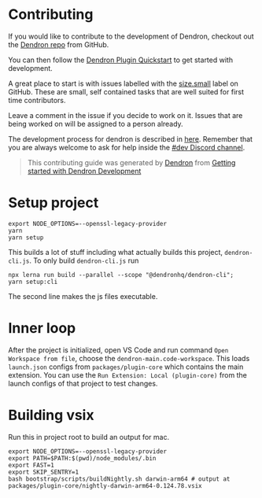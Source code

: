 
# Contributing

If you would like to contribute to the development of Dendron, checkout out the [Dendron repo](https://link.dendron.so/github) from GitHub.

You can then follow the [Dendron Plugin Quickstart](https://docs.dendron.so/notes/64f0e2d5-2c83-43df-9144-40f2c68935aa) to get started with development.

A great place to start is with issues labelled with the [size.small](https://github.com/dendronhq/dendron/labels/size.small) label on GitHub. These are small, self contained tasks that are well suited for first time contributors.

Leave a comment in the issue if you decide to work on it. Issues that are being worked on will be assigned to a person already.

The development process for dendron is described in [here](https://wiki.dendron.so/notes/7aFrHnTNespaRzhlTwftM.html).
Remember that you are always welcome to ask for help inside the [#dev Discord channel](https://link.dendron.so/discord).

> This contributing guide was generated by [Dendron](https://www.dendron.so/) from [Getting started with Dendron Development](https://wiki.dendron.so/notes/81da87be-2d4e-47b5-a1d6-c0d647e1ab00/)

# Setup project
```
export NODE_OPTIONS=--openssl-legacy-provider
yarn
yarn setup
```
This builds a lot of stuff including what actually builds this project, `dendron-cli.js`. To only build `dendron-cli.js` run
```
npx lerna run build --parallel --scope "@dendronhq/dendron-cli";
yarn setup:cli
```
The second line makes the js files executable.

# Inner loop
After the project is initialized, open VS Code and run command `Open Workspace from file`, choose the `dendron-main.code-workspace`. This loads `launch.json` configs from `packages/plugin-core` which contains the main extension. You can use the `Run Extension: Local (plugin-core)` from the launch configs of that project to test changes.

# Building vsix

Run this in project root to build an output for mac.
```
export NODE_OPTIONS=--openssl-legacy-provider
export PATH=$PATH:$(pwd)/node_modules/.bin
export FAST=1
export SKIP_SENTRY=1
bash bootstrap/scripts/buildNightly.sh darwin-arm64 # output at packages/plugin-core/nightly-darwin-arm64-0.124.78.vsix
```
